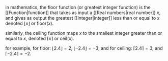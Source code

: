 in mathematics, the floor function (or greatest integer function) is the [[Function|function]] that takes as input a [[Real numbers|real number]] $x$, and gives as output the greatest [[Integer|integer]] less than or equal to $x$ denoted $⌊x⌋$ or $\text{floor}(x)$. 

similarly, the ceiling function maps $x$ to the smallest integer greater than or equal to $x$, denoted $⌈x⌉$ or $\text{ceil}(x)$.

for example, for floor: $⌊2.4⌋=2$, $⌊-2.4⌋=-3$, and for ceiling: $⌈2.4⌉=3$, and $⌈-2.4⌉=-2$.